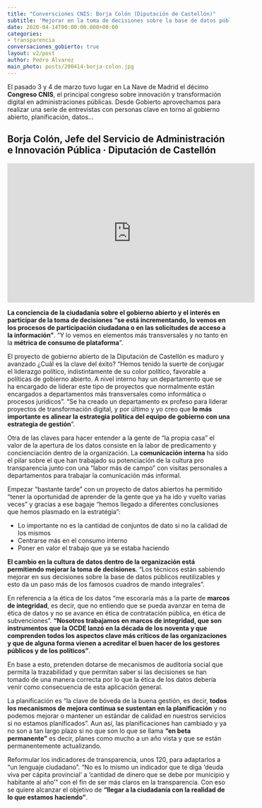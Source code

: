 ```yaml
---
title: "Conversciones CNIS: Borja Colón (Diputación de Castellón)"
subtitle: 'Mejorar en la toma de decisiones sobre la base de datos públicos reutilizables'
date: 2020-04-14T00:00:00.000+00:00
categories:
- transparencia
conversaciones_gobierto: true
layout: v2/post
author: Pedro Álvarez
main_photo: posts/200414-borja-colon.jpg
---
```


El pasado 3 y 4 de marzo tuvo lugar en La Nave de Madrid el décimo **Congreso CNIS**, el principal congreso sobre innovación y transformación digital en administraciones públicas. Desde Gobierto aprovechamos para realizar una serie de entrevistas con personas clave en torno al gobierno abierto, planificación, datos...

## Borja Colón, Jefe del Servicio de Administración e Innovación Pública · Diputación de Castellón

<div class="video_wrapper bigger">
<iframe width="560" height="315" src="https://www.youtube.com/embed/gTooRoSfKCM" frameborder="0" allow="accelerometer; autoplay; encrypted-media; gyroscope; picture-in-picture" allowfullscreen></iframe>
</div>

**La conciencia de la ciudadanía sobre el gobierno abierto y el interés en participar de la toma de decisiones “se está incrementando, lo vemos en los procesos de participación ciudadana o en las solicitudes de acceso a la información”**. “Y lo vemos en elementos más transversales y no tanto en la **métrica de consumo de plataforma**”.

El proyecto de gobierno abierto de la Diputación de Castellón es maduro y avanzado ¿Cuál es la clave del éxito? “Hemos tenido la suerte de conjugar el liderazgo político, indistintamente de su color político, favorable a políticas de gobierno abierto. A nivel interno hay un departamento que se ha encargado de liderar este tipo de proyectos que normalmente están encargados a departamentos más transversales como informática o procesos jurídicos”. “Se ha creado un departamento ex profeso para liderar proyectos de transformación digital, y por último y yo creo que **lo más importante es alinear la estrategia política del equipo de gobierno con una estrategia de gestión**”.

Otra de las claves para hacer entender a la gente de “la propia casa” el valor de la apertura de los datos consiste en la labor de predicamento y concienciación dentro de la organización. La **comunicación interna** ha sido el pilar sobre el que han trabajado su potenciación de la cultura pro transparencia junto con una “labor más de campo” con visitas personales a departamentos para trabajar la comunicación más informal. 

Empezar “bastante tarde” con un proyecto de datos abiertos ha permitido “tener la oportunidad de aprender de la gente que ya ha ido y vuelto varias veces” y gracias a ese bagaje “hemos llegado a diferentes conclusiones que hemos plasmado en la estratégia”:

- Lo importante no es la cantidad de conjuntos de dato si no la calidad de los mismos
- Centrarse más en el consumo interno
- Poner en valor el trabajo que ya se estaba haciendo

**El cambio en la cultura de datos dentro de la organización está permitiendo mejorar la toma de decisiones**. “Los técnicos están sabiendo mejorar en sus decisiones sobre la base de datos públicos reutilizables y esto da un paso más de los famosos cuadros de mando integrales”.

En referencia a la ética de los datos “me escoraría más a la parte de **marcos de integridad**, es decir, que no entiendo que se pueda avanzar en tema de ética de datos y no se avance en ética de contratación pública, en ética de subvenciones”. **“Nosotros trabajamos en marcos de integridad, que son instrumentos que la OCDE lanzó en la década de los noventa y que comprenden todos los aspectos clave más críticos de las organizaciones y que de alguna forma vienen a acreditar el buen hacer de los gestores públicos y de los políticos”**.  

En base a esto, pretenden dotarse de mecanismos de auditoría social que permita la trazabilidad y que permitan saber si las decisiones se han tomado de una manera correcta por lo que la ética de los datos debería venir como consecuencia de esta aplicación general.

La planificación es “la clave de bóveda de la buena gestión, es decir, **todos los mecanismos de mejora continua se sustentan en la planificación** y no podemos mejorar o mantener un estándar de calidad en nuestros servicios si no estamos planificados”. Aun así, las planificaciones han cambiado y ya no son a tan largo plazo si no que son lo que se llama **“en beta permanente”** es decir, planes como mucho a un año vista y que se están permanentemente actualizando. 

Reformular los indicadores de transparencia, unos 120, para adaptarlos a “un lenguaje ciudadano”. “No es lo mismo un indicador que te diga ‘deuda viva per cápita provincial’ a ‘cantidad de dinero que se debe por municipio y habitante al año’” con el fin de ser más claros en la transparencia. Con eso se quiere alcanzar el objetivo de **“llegar a la ciudadanía con la realidad de lo que estamos haciendo”**. 
